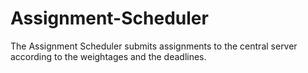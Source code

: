 # Assignment-Scheduler
The Assignment Scheduler submits assignments to the central server according to the weightages and the deadlines.
